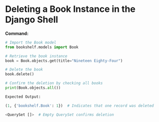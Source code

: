 # Deleting a Book Instance in the Django Shell

**Command:**
```python
# Import the Book model
from bookshelf.models import Book

# Retrieve the book instance
book = Book.objects.get(title="Nineteen Eighty-Four")

# Delete the book
book.delete()

# Confirm the deletion by checking all books
print(Book.objects.all())

Expected Output:

(1, {'bookshelf.Book': 1})  # Indicates that one record was deleted

<QuerySet []>  # Empty QuerySet confirms deletion